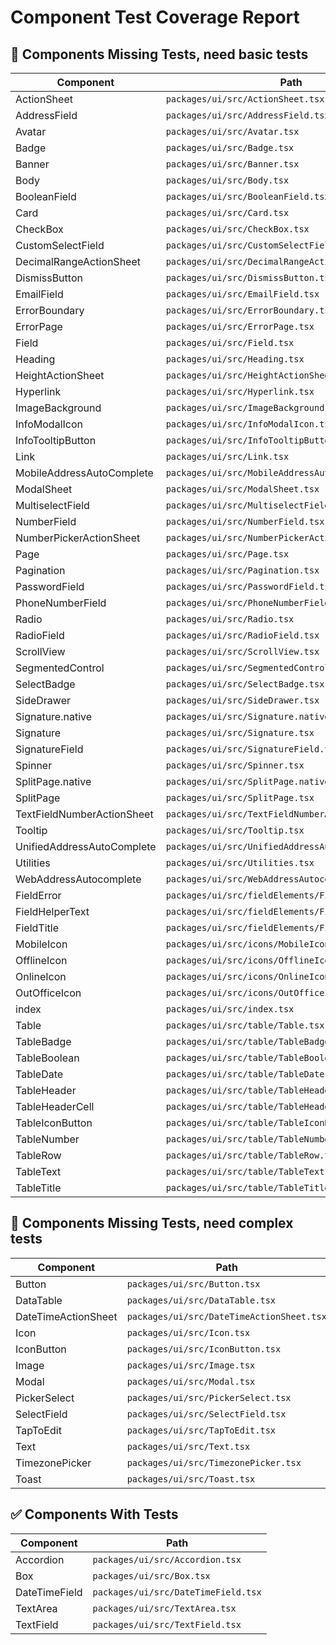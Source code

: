 # Component Test Coverage Report

## 🚨 Components Missing Tests, need basic tests
| Component | Path |
|-----------|------|
| ActionSheet | `packages/ui/src/ActionSheet.tsx` |
| AddressField | `packages/ui/src/AddressField.tsx` |
| Avatar | `packages/ui/src/Avatar.tsx` |
| Badge | `packages/ui/src/Badge.tsx` |
| Banner | `packages/ui/src/Banner.tsx` |
| Body | `packages/ui/src/Body.tsx` |
| BooleanField | `packages/ui/src/BooleanField.tsx` |
| Card | `packages/ui/src/Card.tsx` |
| CheckBox | `packages/ui/src/CheckBox.tsx` |
| CustomSelectField | `packages/ui/src/CustomSelectField.tsx` |
| DecimalRangeActionSheet | `packages/ui/src/DecimalRangeActionSheet.tsx` |
| DismissButton | `packages/ui/src/DismissButton.tsx` |
| EmailField | `packages/ui/src/EmailField.tsx` |
| ErrorBoundary | `packages/ui/src/ErrorBoundary.tsx` |
| ErrorPage | `packages/ui/src/ErrorPage.tsx` |
| Field | `packages/ui/src/Field.tsx` |
| Heading | `packages/ui/src/Heading.tsx` |
| HeightActionSheet | `packages/ui/src/HeightActionSheet.tsx` |
| Hyperlink | `packages/ui/src/Hyperlink.tsx` |
| ImageBackground | `packages/ui/src/ImageBackground.tsx` |
| InfoModalIcon | `packages/ui/src/InfoModalIcon.tsx` |
| InfoTooltipButton | `packages/ui/src/InfoTooltipButton.tsx` |
| Link | `packages/ui/src/Link.tsx` |
| MobileAddressAutoComplete | `packages/ui/src/MobileAddressAutoComplete.tsx` |
| ModalSheet | `packages/ui/src/ModalSheet.tsx` |
| MultiselectField | `packages/ui/src/MultiselectField.tsx` |
| NumberField | `packages/ui/src/NumberField.tsx` |
| NumberPickerActionSheet | `packages/ui/src/NumberPickerActionSheet.tsx` |
| Page | `packages/ui/src/Page.tsx` |
| Pagination | `packages/ui/src/Pagination.tsx` |
| PasswordField | `packages/ui/src/PasswordField.tsx` |
| PhoneNumberField | `packages/ui/src/PhoneNumberField.tsx` |
| Radio | `packages/ui/src/Radio.tsx` |
| RadioField | `packages/ui/src/RadioField.tsx` |
| ScrollView | `packages/ui/src/ScrollView.tsx` |
| SegmentedControl | `packages/ui/src/SegmentedControl.tsx` |
| SelectBadge | `packages/ui/src/SelectBadge.tsx` |
| SideDrawer | `packages/ui/src/SideDrawer.tsx` |
| Signature.native | `packages/ui/src/Signature.native.tsx` |
| Signature | `packages/ui/src/Signature.tsx` |
| SignatureField | `packages/ui/src/SignatureField.tsx` |
| Spinner | `packages/ui/src/Spinner.tsx` |
| SplitPage.native | `packages/ui/src/SplitPage.native.tsx` |
| SplitPage | `packages/ui/src/SplitPage.tsx` |
| TextFieldNumberActionSheet | `packages/ui/src/TextFieldNumberActionSheet.tsx` |
| Tooltip | `packages/ui/src/Tooltip.tsx` |
| UnifiedAddressAutoComplete | `packages/ui/src/UnifiedAddressAutoComplete.tsx` |
| Utilities | `packages/ui/src/Utilities.tsx` |
| WebAddressAutocomplete | `packages/ui/src/WebAddressAutocomplete.tsx` |
| FieldError | `packages/ui/src/fieldElements/FieldError.tsx` |
| FieldHelperText | `packages/ui/src/fieldElements/FieldHelperText.tsx` |
| FieldTitle | `packages/ui/src/fieldElements/FieldTitle.tsx` |
| MobileIcon | `packages/ui/src/icons/MobileIcon.tsx` |
| OfflineIcon | `packages/ui/src/icons/OfflineIcon.tsx` |
| OnlineIcon | `packages/ui/src/icons/OnlineIcon.tsx` |
| OutOfficeIcon | `packages/ui/src/icons/OutOfficeIcon.tsx` |
| index | `packages/ui/src/index.tsx` |
| Table | `packages/ui/src/table/Table.tsx` |
| TableBadge | `packages/ui/src/table/TableBadge.tsx` |
| TableBoolean | `packages/ui/src/table/TableBoolean.tsx` |
| TableDate | `packages/ui/src/table/TableDate.tsx` |
| TableHeader | `packages/ui/src/table/TableHeader.tsx` |
| TableHeaderCell | `packages/ui/src/table/TableHeaderCell.tsx` |
| TableIconButton | `packages/ui/src/table/TableIconButton.tsx` |
| TableNumber | `packages/ui/src/table/TableNumber.tsx` |
| TableRow | `packages/ui/src/table/TableRow.tsx` |
| TableText | `packages/ui/src/table/TableText.tsx` |
| TableTitle | `packages/ui/src/table/TableTitle.tsx` |

## 🚨 Components Missing Tests, need complex tests
| Component | Path |
|-----------|------|
| Button | `packages/ui/src/Button.tsx` |
| DataTable | `packages/ui/src/DataTable.tsx` |
| DateTimeActionSheet | `packages/ui/src/DateTimeActionSheet.tsx` |
| Icon | `packages/ui/src/Icon.tsx` |
| IconButton | `packages/ui/src/IconButton.tsx` |
| Image | `packages/ui/src/Image.tsx` |
| Modal | `packages/ui/src/Modal.tsx` |
| PickerSelect | `packages/ui/src/PickerSelect.tsx` |
| SelectField | `packages/ui/src/SelectField.tsx` |
| TapToEdit | `packages/ui/src/TapToEdit.tsx` |
| Text | `packages/ui/src/Text.tsx` |
| TimezonePicker | `packages/ui/src/TimezonePicker.tsx` |
| Toast | `packages/ui/src/Toast.tsx` |

## ✅ Components With Tests

| Component | Path |
|-----------|------|
| Accordion | `packages/ui/src/Accordion.tsx` |
| Box | `packages/ui/src/Box.tsx` |
| DateTimeField | `packages/ui/src/DateTimeField.tsx` |
| TextArea | `packages/ui/src/TextArea.tsx` |
| TextField | `packages/ui/src/TextField.tsx` |
